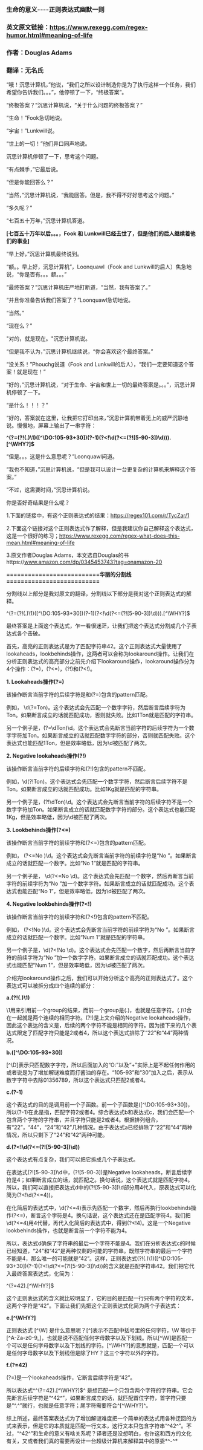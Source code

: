 ### 生命的意义----正则表达式幽默一则

### 英文原文链接：https://www.rexegg.com/regex-humor.html#meaning-of-life
### 作者：Douglas Adams
### 翻译：无名氏

“哦！沉思计算机，”他说，“我们之所以设计制造你是为了执行这样一个任务，我们希望你告诉我们。。。”，他停顿了一下，“终极答案”。

“终极答案？”沉思计算机说，“关于什么问题的终极答案？”

“生命！”Fook急切地说。

“宇宙！”Lunkwill说。

“世上的一切！”他们异口同声地说。

沉思计算机停顿了一下，思考这个问题。

“有点棘手，”它最后说。

“但是你能回答么？”

“当然，”沉思计算机说，“我能回答。但是，我不得不好好思考这个问题。”

“多久呢？”

“七百五十万年，”沉思计算机答道。

**[七百五十万年以后。。。，Fook 和 Lunkwill已经去世了，但是他们的后人继续着他们的事业]**

“早上好，”沉思计算机最终说到。

“额。。早上好，沉思计算机”，Loonquawl（Fook and Lunkwill的后人）焦急地说，“你是否有。。。额。。。”

“最终答案？”沉思计算机庄严地打断道，“当然，我有答案了。”

“并且你准备告诉我们答案了？”Loonquawl急切地说。

“当然。”

“现在么？”

"对的，就是现在。"沉思计算机说。

“但是我不认为，”沉思计算机继续说，“你会喜欢这个最终答案。”

“没关系！”Phouchg说道（Fook and Lunkwill的后人），“我们一定要知道这个答案！就是现在！”

“好的，”沉思计算机说，“对于生命、宇宙和世上一切的最终答案是。。。”，沉思计算机停顿了一下。

“是什么！！！？”

“好的，答案就在这里，让我把它打印出来，”沉思计算机带着无上的威严沉静地说。慢慢地，屏幕上输出了一串字符：

**^(?=(?!(.)\1)([^\DO:105-93+30])(?-1)(?<!\d(?<=(?![5-90-3])\d))).[^\WHY?]$**

“但是。。。这是什么意思呢？”Loonquawl问道。

“我也不知道，”沉思计算机说，“但是我可以设计一台更复杂的计算机来解释这个答案。”

“不过，这需要时间，”沉思计算机说。

你是否好奇结果是什么呢？

1.下面的链接中，有这个正则表达式的结果：https://regex101.com/r/TycZar/1

2.下面这个链接对这个正则表达式作了解释，但是我建议你自己解释这个表达式，这是一个很好的练习；https://www.rexegg.com/regex-what-does-this-mean.html#meaning-of-life

3.原文作者Douglas Adams，本文选自Douglas的书https://www.amazon.com/dp/0345453743?tag=onamazon-20

**==========================华丽的分割线==========================**

分割线以上部分是我对原文的翻译，分割线以下部分是我对这个正则表达式的解释。

^(?=(?!(.)\1)([^\DO:105-93+30])(?-1)(?<!\d(?<=(?![5-90-3])\d))).[^\WHY?]$

最终答案是上面这个表达式，乍一看很迷茫，让我们把这个表达式分割成几个子表达式各个击破。

首先，高亮的正则表达式是为了匹配字符串42。这个正则表达式大量使用了lookaheads，lookbehinds操作，这两者可以合称为lookaround操作。让我们在分析正则表达式的高亮部分之前先介绍下lookaround操作，lookaround操作分为4个操作：(?=)，(?<=)，(?!)和(?<!)。

**1. Lookaheads操作(?=)**

该操作断言当前字符的后续字符是和(?=)包含的pattern匹配。

例如， \d(?=Ton)。这个表达式会先匹配一个数字字符，然后断言后续字符为Ton。如果断言成立的话就匹配成功，否则就失败。比如1Ton就是匹配的字符串。

另一个例子是，(?=\dTon)\d。这个表达式会先断言当前字符的后续字符为一个数字字符加Ton。如果断言成立的话就匹配数字字符的部分，否则就匹配失败。这个表达式也能匹配1Ton，但是效率略低，因为\d被匹配了两次。

**2. Negative lookaheads操作(?!)**

该操作断言当前字符的后续字符和(?!)包含的pattern不匹配。

例如，\d(?!Ton)。这个表达式会先匹配一个数字字符，然后断言后续字符不是Ton。如果断言成立的话就匹配成功。比如1Kg就是匹配的字符串。

另一个例子是，(?!\dTon)\d。这个表达式会先断言当前字符的后续字符不是一个数字字符加Ton。如果断言成立的话就匹配数字字符的部分。这个表达式也能匹配1Kg，但是效率略低，因为\d被匹配了两次。

**3. Lookbehinds操作(?<=)**

该操作断言当前字符的前续字符和(?<=)包含的pattern匹配。

例如， (?<=No )\d。这个表达式会先断言当前字符的前续字符是“No ”。如果断言成立的话就匹配一个数字。比如“No 1”就是匹配的字符串。

另一个例子是， \d(?<=No \d)。这个表达式会先匹配一个数字，然后再断言当前字符的前续字符为“No ”加一个数字字符。如果断言成立的话就匹配成功。这个表达式也能匹配“No 1”，但是效率略低，因为\d被匹配了两次。

**4. Negative lookbehinds操作(?<!)**

该操作断言当前字符的前续字符和(?<!)包含的pattern不匹配。

例如， (?<!No )\d。这个表达式会先断言当前字符的前续字符为“No ”。如果断言成立的话就匹配一个数字。比如“Num 1”就是匹配的字符串。

另一个例子是，\d(?<!No \d)。这个表达式会先匹配一个数字，然后再断言当前字符的前续字符为“No ”加一个数字字符。如果断言成立的话就匹配成功。这个表达式也能匹配“Num 1”，但是效率略低，因为\d被匹配了两次。

介绍完lookaround操作之后，我们可以开始分析这个高亮的正则表达式了。这个表达式可以被拆分成四个连续的部分：

**a.(?!(.)\1)**

\1用来引用前一个group的结果，而前一个group是(.)，也就是任意字符。(.)\1合在一起就是两个连续的相同字符。(?!)是上文介绍的Negative lookaheads操作，因此这个表达的含义是，后续的两个字符不能是相同的字符。因为接下来的几个表达式限定了匹配字符只能是2或者4，所以这个表达式排除了“22”和“44”两种情况。

**b.([^\DO:105-93+30])**

[^\D]表示只匹配数字字符，所以后面加入的“O:”以及“+”实际上是不起任何作用的或者说是为了增加解谜难度而打酱油的存在。“105-93”和“30”加入之后，表示从数字字符中去除01356789，所以这个表达式只匹配2或者4。

**c.(?-1)**

这个表达式的目的是调用前一个子函数。前一个子函数是([^\DO:105-93+30])，所以(?-1)在此是指，匹配字符2或者4。综合表达式b和表达式c，我们会匹配一个包含两个字符的字符串，并且字符只能是2或者4。根据排列组合，有“22”，“44”，“24”和“42”几种情况。由于表达式a已经排除了“22”和“44”两种情况，所以只剩下了“24”和“42”两种可能。

**d.(?<!\d(?<=(?![5-90-3])\d))**

这个表达式有点复杂，我们可以把它拆成几个子表达式。

在表达式(?![5-90-3])\d中，(?![5-90-3])是Negative lookaheads，断言后续字符是4；如果断言成立的话，就匹配之。换句话说，这个表达式就是匹配字符4。所以，我们可以直接把表达式d中的(?![5-90-3])\d部分用4代入，原表达式可以化简为(?<!\d(?<=4))。

在化简后的表达式中，\d(?<=4)表示先匹配一个数字，然后再执行lookbehinds操作(?<=)，断言这个字符是4。换句话说，这个表达式还在是匹配字符4。我们把\d(?<=4)用4代替，再代入化简后的表达式中，得到(?<!4)。这是一个Negative lookbehinds操作，也就是断言前一个字符不能为4。

所以，表达式d确保了字符串的最后一个字符不能是4。我们在分析表达式c的时候已经知道，“24”和“42”是两种仅剩的可能的字符串。既然字符串的最后一个字符不能是4，那么唯一的可能就是“42”。这样，正则表达式(?!(.)\1)([^\DO:105-93+30])(?-1)(?<!\d(?<=(?![5-90-3])\d))的含义就是匹配字符串42。我们把它代入最终答案表达式，化简为：

^(?=42).[^\WHY?]$

这个正则表达式的含义就比较明显了，它的目的是匹配一行只有两个字符的文本，这两个字符是“42”。下面让我们先把这个正则表达式化简为两个子表达式：

**e.[^\WHY?]**

正则表达式 [^\W] 是什么意思呢？[^]表示不匹配中括号里的任何字符，\W 等价于[^A-Za-z0-9_]，也就是说不匹配任何字母数字以及下划线。所以[^\W]是匹配一个可以是任何字母数字以及下划线的字符。[^\WHY?]的意思就是，匹配一个可以是任何字母数字以及下划线但是除了HY？这三个字符以外的字符。

**f.(?=42)**

(?=)是一个lookaheads操作，它断言后续字符是“42”。

所以表达式^^(?=42).[^\WHY?]$^ 是想匹配一个只包含两个字符的字符串。它会先断言后续字符是“^42^”，如果断言成立的话，就匹配首位字符，首字符只要是“^.^”就行，也就是任意字符；尾字符需要符合^[^\WHY?]^。

综上所述，最终答案表达式为了增加解谜难度把一个简单的表达式用各种迂回的方式来表示，但是它的本质就是匹配一行文本，这行文本只包含字符串“^42^”。不过，“^42^”和生命的意义有啥关系呢？译者还是没想明白，也许这和西方的文化有关，又或者我们真的需要再设计一台超级计算机来解释其中的原委*^-^*
